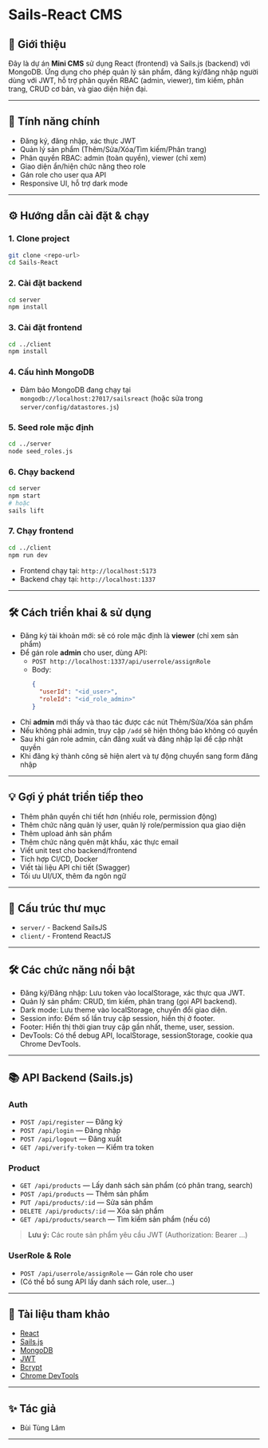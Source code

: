 # Sails-React CMS

## 📝 Giới thiệu
Đây là dự án **Mini CMS** sử dụng React (frontend) và Sails.js (backend) với MongoDB. Ứng dụng cho phép quản lý sản phẩm, đăng ký/đăng nhập người dùng với JWT, hỗ trợ phân quyền RBAC (admin, viewer), tìm kiếm, phân trang, CRUD cơ bản, và giao diện hiện đại.

---

## 🚀 Tính năng chính
- Đăng ký, đăng nhập, xác thực JWT
- Quản lý sản phẩm (Thêm/Sửa/Xóa/Tìm kiếm/Phân trang)
- Phân quyền RBAC: admin (toàn quyền), viewer (chỉ xem)
- Giao diện ẩn/hiện chức năng theo role
- Gán role cho user qua API
- Responsive UI, hỗ trợ dark mode

---

## ⚙️ Hướng dẫn cài đặt & chạy

### 1. Clone project
```bash
git clone <repo-url>
cd Sails-React
```

### 2. Cài đặt backend
```bash
cd server
npm install
```

### 3. Cài đặt frontend
```bash
cd ../client
npm install
```

### 4. Cấu hình MongoDB
- Đảm bảo MongoDB đang chạy tại `mongodb://localhost:27017/sailsreact` (hoặc sửa trong `server/config/datastores.js`)

### 5. Seed role mặc định
```bash
cd ../server
node seed_roles.js
```

### 6. Chạy backend
```bash
cd server
npm start
# hoặc
sails lift
```

### 7. Chạy frontend
```bash
cd ../client
npm run dev
```

- Frontend chạy tại: `http://localhost:5173`
- Backend chạy tại: `http://localhost:1337`

---

## 🛠️ Cách triển khai & sử dụng

- Đăng ký tài khoản mới: sẽ có role mặc định là **viewer** (chỉ xem sản phẩm)
- Để gán role **admin** cho user, dùng API:
  - `POST http://localhost:1337/api/userrole/assignRole`
  - Body:
    ```json
    {
      "userId": "<id_user>",
      "roleId": "<id_role_admin>"
    }
    ```
- Chỉ **admin** mới thấy và thao tác được các nút Thêm/Sửa/Xóa sản phẩm
- Nếu không phải admin, truy cập `/add` sẽ hiện thông báo không có quyền
- Sau khi gán role admin, cần đăng xuất và đăng nhập lại để cập nhật quyền
- Khi đăng ký thành công sẽ hiện alert và tự động chuyển sang form đăng nhập

---

## 💡 Gợi ý phát triển tiếp theo
- Thêm phân quyền chi tiết hơn (nhiều role, permission động)
- Thêm chức năng quản lý user, quản lý role/permission qua giao diện
- Thêm upload ảnh sản phẩm
- Thêm chức năng quên mật khẩu, xác thực email
- Viết unit test cho backend/frontend
- Tích hợp CI/CD, Docker
- Viết tài liệu API chi tiết (Swagger)
- Tối ưu UI/UX, thêm đa ngôn ngữ

---

## 📁 Cấu trúc thư mục
- `server/` - Backend SailsJS
- `client/` - Frontend ReactJS

---

## 🛠️ Các chức năng nổi bật
- Đăng ký/Đăng nhập: Lưu token vào localStorage, xác thực qua JWT.
- Quản lý sản phẩm: CRUD, tìm kiếm, phân trang (gọi API backend).
- Dark mode: Lưu theme vào localStorage, chuyển đổi giao diện.
- Session info: Đếm số lần truy cập session, hiển thị ở footer.
- Footer: Hiển thị thời gian truy cập gần nhất, theme, user, session.
- DevTools: Có thể debug API, localStorage, sessionStorage, cookie qua Chrome DevTools.

---

## 📚 API Backend (Sails.js)
### Auth
- `POST /api/register` — Đăng ký
- `POST /api/login` — Đăng nhập
- `POST /api/logout` — Đăng xuất
- `GET /api/verify-token` — Kiểm tra token

### Product
- `GET /api/products` — Lấy danh sách sản phẩm (có phân trang, search)
- `POST /api/products` — Thêm sản phẩm
- `PUT /api/products/:id` — Sửa sản phẩm
- `DELETE /api/products/:id` — Xóa sản phẩm
- `GET /api/products/search` — Tìm kiếm sản phẩm (nếu có)

> **Lưu ý:** Các route sản phẩm yêu cầu JWT (Authorization: Bearer ...)

### UserRole & Role
- `POST /api/userrole/assignRole` — Gán role cho user
- (Có thể bổ sung API lấy danh sách role, user...)

---

## 📄 Tài liệu tham khảo
- [React](https://react.dev/)
- [Sails.js](https://sailsjs.com/)
- [MongoDB](https://www.mongodb.com/)
- [JWT](https://jwt.io/)
- [Bcrypt](https://www.npmjs.com/package/bcrypt)
- [Chrome DevTools](https://developer.chrome.com/docs/devtools/)

---

## ✨ Tác giả
- Bùi Tùng Lâm

---